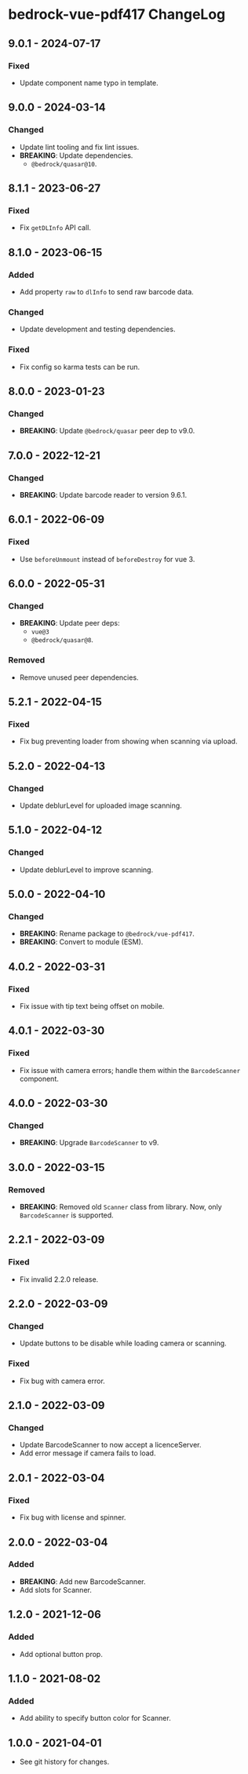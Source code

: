 # bedrock-vue-pdf417 ChangeLog

## 9.0.1 - 2024-07-17

### Fixed
- Update component name typo in template.

## 9.0.0 - 2024-03-14

### Changed
- Update lint tooling and fix lint issues.
- **BREAKING**: Update dependencies.
  - `@bedrock/quasar@10`.

## 8.1.1 - 2023-06-27

### Fixed
- Fix `getDLInfo` API call.

## 8.1.0 - 2023-06-15

### Added
- Add property `raw` to `dlInfo` to send raw barcode data.

### Changed
- Update development and testing dependencies.

### Fixed
- Fix config so karma tests can be run.

## 8.0.0 - 2023-01-23

### Changed
- **BREAKING**: Update `@bedrock/quasar` peer dep to v9.0.

## 7.0.0 - 2022-12-21

### Changed
- **BREAKING**: Update barcode reader to version 9.6.1.

## 6.0.1 - 2022-06-09

### Fixed
- Use `beforeUnmount` instead of `beforeDestroy` for vue 3.

## 6.0.0 - 2022-05-31

### Changed
- **BREAKING**: Update peer deps:
  - `vue@3`
  - `@bedrock/quasar@8`.

### Removed
- Remove unused peer dependencies.

## 5.2.1 - 2022-04-15

### Fixed
- Fix bug preventing loader from showing when scanning via upload.

## 5.2.0 - 2022-04-13

### Changed
- Update deblurLevel for uploaded image scanning.

## 5.1.0 - 2022-04-12

### Changed
- Update deblurLevel to improve scanning.

## 5.0.0 - 2022-04-10

### Changed
- **BREAKING**: Rename package to `@bedrock/vue-pdf417`.
- **BREAKING**: Convert to module (ESM).

## 4.0.2 - 2022-03-31

### Fixed
- Fix issue with tip text being offset on mobile.

## 4.0.1 - 2022-03-30

### Fixed
- Fix issue with camera errors; handle them within the
  `BarcodeScanner` component.

## 4.0.0 - 2022-03-30

### Changed
- **BREAKING**: Upgrade `BarcodeScanner` to v9.

## 3.0.0 - 2022-03-15

### Removed
- **BREAKING**: Removed old `Scanner` class from library. Now, only
  `BarcodeScanner` is supported.

## 2.2.1 - 2022-03-09

### Fixed
- Fix invalid 2.2.0 release.

## 2.2.0 - 2022-03-09

### Changed
- Update buttons to be disable while loading camera or scanning.

### Fixed
- Fix bug with camera error.

## 2.1.0 - 2022-03-09

### Changed
- Update BarcodeScanner to now accept a licenceServer.
- Add error message if camera fails to load.

## 2.0.1 - 2022-03-04

### Fixed
- Fix bug with license and spinner.

## 2.0.0 - 2022-03-04

### Added
- **BREAKING**: Add new BarcodeScanner.
- Add slots for Scanner.

## 1.2.0 - 2021-12-06

### Added
- Add optional button prop.

## 1.1.0 - 2021-08-02

### Added
- Add ability to specify button color for Scanner.

## 1.0.0 - 2021-04-01

- See git history for changes.
